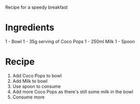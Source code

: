 Recipe for a speedy breakfast

Ingredients
===========
1 - Bowl
1 - 35g serving of Coco Pops
1 - 250ml Milk
1 - Spoon

Recipe
===========
1) Add Coco Pops to bowl
2) Add Milk to bowl
3) Use spoon to consume
4) Add more Coco Pops as there's still some milk in the bowl
5) Consume more

